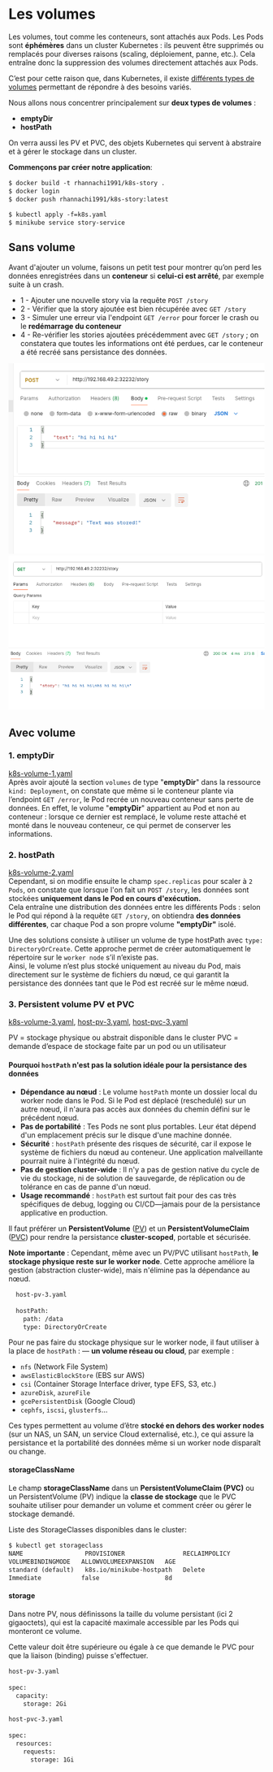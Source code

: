 # Les volumes
Les volumes, tout comme les conteneurs, sont attachés aux Pods.
Les Pods sont **éphémères** dans un cluster Kubernetes : ils peuvent être supprimés ou remplacés pour diverses raisons (scaling, déploiement, panne, etc.).
Cela entraîne donc la suppression des volumes directement attachés aux Pods.

C’est pour cette raison que, dans Kubernetes, il existe [différents types de volumes](https://kubernetes.io/docs/concepts/storage/) permettant de répondre à des besoins variés.

Nous allons nous concentrer principalement sur **deux types de volumes** :
- **emptyDir**
- **hostPath**

On verra aussi les PV et PVC, des objets Kubernetes qui servent à abstraire et à gérer le stockage dans un cluster.

**Commençons par créer notre application**:
``` 
$ docker build -t rhannachi1991/k8s-story .
$ docker login
$ docker push rhannachi1991/k8s-story:latest
```
``` 
$ kubectl apply -f=k8s.yaml
$ minikube service story-service
```
## Sans volume

Avant d'ajouter un volume, faisons un petit test pour montrer qu’on perd les données enregistrées dans un **conteneur** si **celui-ci est arrêté**, par exemple suite à un crash.
- 1 - Ajouter une nouvelle story via la requête `POST /story`
- 2 - Vérifier que la story ajoutée est bien récupérée avec `GET /story`
- 3 - Simuler une erreur via l'endpoint `GET /error` pour forcer le crash ou le **redémarrage du conteneur**
- 4 - Re-vérifier les stories ajoutées précédemment avec `GET /story` ; on constatera que toutes les informations ont été perdues, car le conteneur a été recréé sans persistance des données.

![](./images/1.png)
![](./images/2.png)

## Avec volume

### 1. emptyDir
[k8s-volume-1.yaml](k8s-volume-1.yaml)\
Après avoir ajouté la section `volumes` de type "**emptyDir**" dans la ressource `kind: Deployment`, on constate que même si le conteneur plante via l’endpoint `GET /error`, le Pod recrée un nouveau conteneur sans perte de données.
En effet, le volume "**emptyDir**" appartient au Pod et non au conteneur : lorsque ce dernier est remplacé, le volume reste attaché et monté dans le nouveau conteneur, ce qui permet de conserver les informations.

### 2. hostPath
[k8s-volume-2.yaml](./k8s-volume-2.yaml)\
Cependant, si on modifie ensuite le champ `spec.replicas` pour scaler à `2 Pods`, on constate que lorsque l'on fait un `POST /story`, les données sont stockées **uniquement dans le Pod en cours d'exécution.**\
Cela entraîne une distribution des données entre les différents Pods : selon le Pod qui répond à la requête `GET /story`, on obtiendra **des données différentes**, car chaque Pod a son propre volume **"emptyDir"** isolé.

Une des solutions consiste à utiliser un volume de type hostPath avec `type: DirectoryOrCreate`.
Cette approche permet de créer automatiquement le répertoire sur le `worker node` s’il n’existe pas.\
Ainsi, le volume n’est plus stocké uniquement au niveau du Pod, mais directement sur le système de fichiers du nœud, ce qui garantit la persistance des données tant que le Pod est recréé sur le même nœud.

### 3. Persistent volume PV et PVC
[k8s-volume-3.yaml](*./k8s-volume-3.yaml*), [host-pv-3.yaml](*./host-pv-3.yaml*), [host-pvc-3.yaml](*./host-pvc-3.yaml*)

PV = stockage physique ou abstrait disponible dans le cluster
PVC = demande d’espace de stockage faite par un pod ou un utilisateur

#### Pourquoi `hostPath` n'est pas la solution idéale pour la persistance des données

- **Dépendance au nœud** : Le volume `hostPath` monte un dossier local du worker node dans le Pod. Si le Pod est déplacé (reschedulé) sur un autre nœud, il n'aura pas accès aux données du chemin défini sur le précédent nœud.
- **Pas de portabilité** : Tes Pods ne sont plus portables. Leur état dépend d'un emplacement précis sur le disque d'une machine donnée.
- **Sécurité** : `hostPath` présente des risques de sécurité, car il expose le système de fichiers du nœud au conteneur. Une application malveillante pourrait nuire à l'intégrité du nœud.
- **Pas de gestion cluster-wide** : Il n'y a pas de gestion native du cycle de vie du stockage, ni de solution de sauvegarde, de réplication ou de tolérance en cas de panne d'un nœud.
- **Usage recommandé** : `hostPath` est surtout fait pour des cas très spécifiques de debug, logging ou CI/CD—jamais pour de la persistance applicative en production.

Il faut préférer un **PersistentVolume** ([PV](*./host-pv-3.yaml*)) et un **PersistentVolumeClaim** ([PVC](*./host-pvc-3.yaml*)) pour rendre la persistance **cluster-scoped**, portable et sécurisée.

**Note importante** : Cependant, même avec un PV/PVC utilisant `hostPath`, **le stockage physique reste sur le worker node**. Cette approche améliore la gestion (abstraction cluster-wide), mais n'élimine pas la dépendance au nœud.
``` 
  host-pv-3.yaml

  hostPath:
    path: /data
    type: DirectoryOrCreate
```

Pour ne pas faire du stockage physique sur le worker node, il faut utiliser à la place de `hostPath` :
— **un volume réseau ou cloud**, par exemple :
- `nfs` (Network File System)
- `awsElasticBlockStore` (EBS sur AWS)
- `csi` (Container Storage Interface driver, type EFS, S3, etc.)
- `azureDisk`, `azureFile`
- `gcePersistentDisk` (Google Cloud)
- `cephfs`, `iscsi`, `glusterfs`…

Ces types permettent au volume d’être **stocké en dehors des worker nodes** (sur un NAS, un SAN, un service Cloud externalisé, etc.), ce qui assure la persistance et la portabilité des données même si un worker node disparaît ou change.

#### storageClassName

Le champ **storageClassName** dans un **PersistentVolumeClaim (PVC)** ou un PersistentVolume (PV) indique la **classe de stockage** que le PVC souhaite utiliser pour demander un volume et comment créer ou gérer le stockage demandé.

Liste des StorageClasses disponibles dans le cluster:

``` 
$ kubectl get storageclass
NAME                 PROVISIONER                RECLAIMPOLICY   VOLUMEBINDINGMODE   ALLOWVOLUMEEXPANSION   AGE
standard (default)   k8s.io/minikube-hostpath   Delete          Immediate           false                  8d
```

#### storage

Dans notre PV, nous définissons la taille du volume persistant (ici 2 gigaoctets), qui est la capacité maximale accessible par les Pods qui monteront ce volume.

Cette valeur doit être supérieure ou égale à ce que demande le PVC pour que la liaison (binding) puisse s'effectuer.

```
host-pv-3.yaml

spec:
  capacity:
    storage: 2Gi
```

```
host-pvc-3.yaml

spec:
  resources:
    requests:
      storage: 1Gi
```
